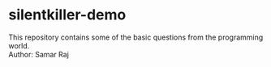 # silentkiller-demo
This repository contains some of the basic questions from the programming world.
<br>
Author: Samar Raj
